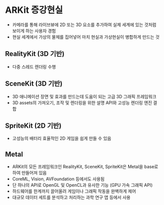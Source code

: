 # ARKit 증강현실
- 카메라를 통해 라이브뷰에 2D 또는 3D 요소를 추가하여 실제 세계에 있는 것처럼 보이게 하는 사용자 경험
- 현실 세계에서 가상의 물체를 집어넣어 마치 현실과 가상현실이 병합하게 만드는 것

## RealityKit (3D 기반)

- 다중 스레드 렌더링 수행

## SceneKit (3D 기반)

- 3D 애니메이션 장면 및 효과를 만드는데 도움이 되는 고급 3D 그래픽 프레임워크
- 3D assets의 가져오기, 조작 및 렌더링을 위한 설명 API와 고성능 렌더링 엔진 결합

## SpriteKit (2D 기반)

- 고성능의 배터리 효율적인 2D 게임을 쉽게 만들 수 있음

## Metal

- ARKit의 모든 프레임워크인 RealityKit, SceneKit, SpriteKit은 Metal을 base로 하여 만들어져 있음
- CoreML, Vision, AVFoundation 등에서도 사용됨
- 단 하나의 API로 OpenGL 및 OpenCL과 유사한 기능 (GPU 가속 그래픽 API)
- 하드웨어를 한계까지 끌어올려 게임이나 그래픽 작동을 완벽하게 제어
- 대규모 데이터 세트를 분석하고 처리하는 과학 연구 앱 등에서 사용
